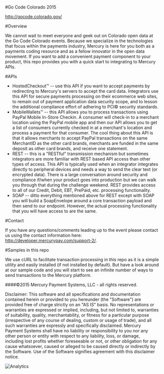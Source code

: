 ﻿#Go Code Colorado 2015

http://gocode.colorado.gov/

#Overview

We cannot wait to meet everyone and geek out on Colorado open data at the Go Code Colorado events.  Because we specialize in the technologies that focus within the payments industry, Mercury is here for you both as a payments coding resource and as a fellow innovator in the open data movement.  If you want to add a convenient payment component to your product, this repo provides you with a quick start to integrating to Mercury APIs.

#APIs

* HostedCheckout&trade; -- use this API if you want to accept payments by redirecting to Mercury's servers to accept the card data.  Integrators use this API for secure payments processing on their ecommerce web sites, to remain out of payment application data security scope, and to lesson the additional compliance effort of adhering to PCI&copy; security standards.
* MobileWallets&trade; -- this API allows you to process transactions using PayPal Mobile In-Store Checkin.  A consumer will check-in to a merchant location using the PayPal mobile app and then our API allows you to get a list of consumers currently checked in at a merchant's location and process a payment for that consumer.  The cool thing about this API is that it allows merchants to accept PayPal transactions on the same MerchantID as the other card brands, merchants are funded in the same deposit as other card brands, and receive one statement.
* REST -- this is a "RESTful" transmission mechanism but sometimes integrators are more familiar with REST based API access than other types of access.  This API is typically used when an integrator integrates directly to peripheral devices and needs a way to send the clear text (or encrypted data).  There is a large conversation around security and compliance if/when your product goes into production but we can walk you through that during the challenge weekend.  REST provides access to all of our Credit, Debit, EBT, PrePaid, etc. processing functionality.
* SOAP -- ditto everything mentioned above for REST except with SOAP you will build a SoapEnvelope around a core transaction payload and then send to our endpoint.  However, the actual processing functionality that you will have access to are the same.

#Contact

If you have any questions/comments leading up to the event please contact us using the contact information here:  http://developer.mercurypay.com/support-2/.

#Samples in this repo

We use cURL to facilitate transaction processing in this repo as it is a simple utility and easily installed (if not installed by default).  But have a look around at our sample code and you will start to see an infinite number of ways to send transactions to the Mercury platform.

####©2015 Mercury Payment Systems, LLC - all rights reserved.

Disclaimer: This software and all specifications and documentation contained herein or provided to you hereunder (the "Software") are provided free of charge strictly on an "AS IS" basis. No representations or warranties are expressed or implied, including, but not limited to, warranties of suitability, quality, merchantability, or fitness for a particular purpose (irrespective of any course of dealing, custom or usage of trade), and all such warranties are expressly and specifically disclaimed. Mercury Payment Systems shall have no liability or responsibility to you nor any other person or entity with respect to any liability, loss, or damage, including lost profits whether foreseeable or not, or other obligation for any cause whatsoever, caused or alleged to be caused directly or indirectly by the Software. Use of the Software signifies agreement with this disclaimer notice.

![Analytics](https://ga-beacon.appspot.com/UA-60858025-34/GoCodeCo2015/readme?pixel)
